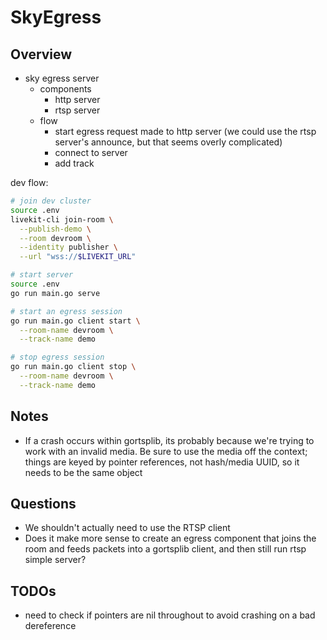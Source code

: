# SkyEgress

## Overview

- sky egress server
  - components
    - http server
    - rtsp server
  - flow
    - start egress request made to http server (we could use the rtsp server's announce, but that seems overly complicated)
    - connect to server
    - add track


dev flow:

```sh
# join dev cluster
source .env
livekit-cli join-room \
  --publish-demo \
  --room devroom \
  --identity publisher \
  --url "wss://$LIVEKIT_URL"

# start server
source .env
go run main.go serve

# start an egress session
go run main.go client start \
  --room-name devroom \
  --track-name demo

# stop egress session
go run main.go client stop \
  --room-name devroom \
  --track-name demo
```

## Notes

- If a crash occurs within gortsplib, its probably because we're trying to work with an invalid media. Be sure to use the media off the context; things are keyed by pointer references, not hash/media UUID, so it needs to be the same object

## Questions

- We shouldn't actually need to use the RTSP client
- Does it make more sense to create an egress component that joins the room and feeds packets into a gortsplib client, and then still run rtsp simple server?

## TODOs

- need to check if pointers are nil throughout to avoid crashing on a bad dereference

